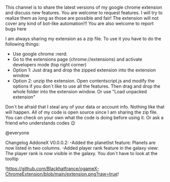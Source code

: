 This channel is to share the latest versions of my google chrome extension and discuss new features. You are welcome to request features. I will try to realize them as long as those are possible and fair! The extension will not cover any kind of bot-like automation!!!
You are also welcome to report bugs here

I am always sharing my extension as a zip file. To use it you have to do the following things:

- Use google chrome :nerd: 
- Go to the extensions page (chrome://extensions) and activate developers mode (top right corner)
- Option 1: Just drag and drop the zipped extension into the extension window
- Option 2: unzip the extension. Open contentscript.js and modify the options if you don´t like to use all the features. Then drag and drop the whole folder into the extension window. Or use "Load unpacked extension"

Don´t be afraid that I steal any of your data or account info. Nothing like that will happen. All of my code is open source since I am sharing the zip file. You can check on your own what the code is doing before using it. Or ask a friend who understands codes :wink:

@everyone 

Changelog AddoneX V0.0.0.2:
-Added the planetlist feature: Planets are now listed in two columns.
-Added player rank feature in the galaxy view: The player rank is now visible in the galaxy. You don´t have to look at the tooltip

!https://github.com/Blackhatfrance/ogameX-ChromeExtension/blob/main/extension.png?raw=true!

